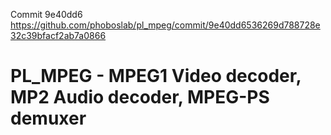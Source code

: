 Commit 9e40dd6 https://github.com/phoboslab/pl_mpeg/commit/9e40dd6536269d788728e32c39bfacf2ab7a0866

# PL_MPEG - MPEG1 Video decoder, MP2 Audio decoder, MPEG-PS demuxer
